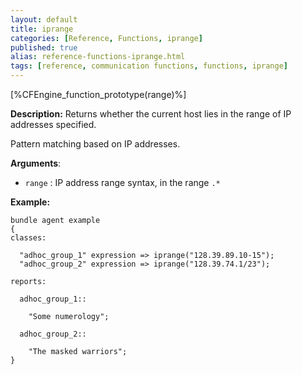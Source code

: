 ```yaml
---
layout: default
title: iprange
categories: [Reference, Functions, iprange]
published: true
alias: reference-functions-iprange.html
tags: [reference, communication functions, functions, iprange]
---
```


[%CFEngine_function_prototype(range)%]

**Description:** Returns whether the current host lies in the range of IP 
addresses specified.

Pattern matching based on IP addresses.

**Arguments**:

* `range` : IP address range syntax, in the range `.*`

**Example:**

```cf3
bundle agent example
{
classes:

  "adhoc_group_1" expression => iprange("128.39.89.10-15");
  "adhoc_group_2" expression => iprange("128.39.74.1/23");

reports:

  adhoc_group_1::

    "Some numerology";

  adhoc_group_2::

    "The masked warriors";
}
```
